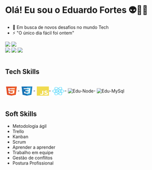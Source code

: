 
# Olá! Eu sou o Eduardo Fortes 👽👨‍💻
- 🔎 Em busca de novos desafios no mundo Tech
- ⚡ "O único dia fácil foi ontem"

<div aling="center> 
  <a href="https://github.com/EduardoF0rtes">
  <img height="180em" src="https://github-readme-stats.vercel.app/api?username=EduardoF0rtes&show_icons=true&theme=dracula&include_all_commits=true&count_private=true"/>
  <img height="180em" src="https://github-readme-stats.vercel.app/api/top-langs/?username=EduardoF0rtes&layout=compact&langs_count=7&theme=dracula"/>
</div>

<div> 
 <a href = "mailto:eduardo.fortes1985@gmail.com"><img src="https://img.shields.io/badge/Gmail-D14836?style=for-the-badge&logo=gmail&logoColor=white" target="_blank"></a>
 <a href="https://www.linkedin.com/in/eduardo-fortes-a3a024a4/" target="_blank"><img src="https://cdn.jsdelivr.net/gh/devicons/devicon/icons/linkedin/linkedin-original.svg" target="_blank" widht="50px" height="50px"></a>
 <a href="https://trailblazer.me/id/eduardofortes" target="_blank"><img src="https://cdn.jsdelivr.net/gh/devicons/devicon/icons/salesforce/salesforce-original.svg"    target="_blank" widht="55px" height="60px"></a> 
</div><br>

## Tech Skills 
<div style="display: inline_block"><br>
  <img align="center" alt="Edu-HTML" height="30" width="40" src="https://raw.githubusercontent.com/devicons/devicon/master/icons/html5/html5-original.svg">-
  <img align="center" alt="Edu-CSS" height="30" width="40" src="https://raw.githubusercontent.com/devicons/devicon/master/icons/css3/css3-original.svg">-
  <img align="center" alt="Edu-Js" height="30" width="40" src="https://raw.githubusercontent.com/devicons/devicon/master/icons/javascript/javascript-plain.svg">-
  <img align="center" alt="Edu-React" height="30" width="40" src="https://raw.githubusercontent.com/devicons/devicon/master/icons/react/react-original.svg">-
  <img align="center" alt="Edu-Node" height="30" width="40" src="https://cdn.jsdelivr.net/gh/devicons/devicon/icons/nodejs/nodejs-original.svg">-
  <img align="center" alt="Edu-MySql" height="45" width="50" src="https://cdn.jsdelivr.net/gh/devicons/devicon/icons/mysql/mysql-original-wordmark.svg"/>
    
</div><br>
                                                                                                                                               
## Soft Skills
- Metodologia ágil
- Trello
- Kanban
- Scrum
- Aprender a aprender                                                                                                                                               
- Trabalho em equipe                                                                                                                                               
- Gestão de conflitos
- Postura Profissional                                                                                                                                               
                                                                                                                                               
